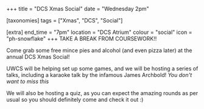 +++
title = "DCS Xmas Social"
date = "Wednesday 2pm"

[taxonomies]
tags = ["Xmas", "DCS", "Social"]

[extra]
end_time = "7pm"
location = "DCS Atrium"
colour = "social"
icon = "ph-snowflake"
+++
TAKE A BREAK FROM COURSEWORK!! 

Come grab some free mince pies and alcohol (and even pizza later) at the annual DCS Xmas Social!

UWCS will be helping set up some games, and we will be hosting a series of talks, including a karaoke talk by the infamous James Archbold! *You don't want to miss this*

We will also be hosting a quiz, as you can expect the amazing rounds as per usual so you should definitely come and check it out :)
